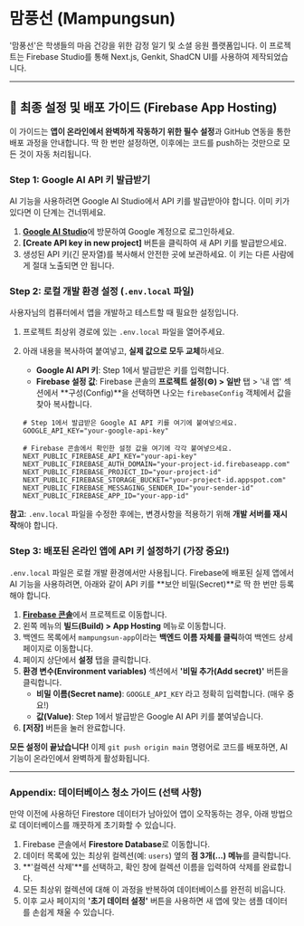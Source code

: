 # 맘풍선 (Mampungsun)

'맘풍선'은 학생들의 마음 건강을 위한 감정 일기 및 소셜 응원 플랫폼입니다. 이 프로젝트는 Firebase Studio를 통해 Next.js, Genkit, ShadCN UI를 사용하여 제작되었습니다.

---

## 🚀 최종 설정 및 배포 가이드 (Firebase App Hosting)

이 가이드는 **앱이 온라인에서 완벽하게 작동하기 위한 필수 설정**과 GitHub 연동을 통한 배포 과정을 안내합니다. 딱 한 번만 설정하면, 이후에는 코드를 push하는 것만으로 모든 것이 자동 처리됩니다.

### **Step 1: Google AI API 키 발급받기**

AI 기능을 사용하려면 Google AI Studio에서 API 키를 발급받아야 합니다. 이미 키가 있다면 이 단계는 건너뛰세요.

1.  [**Google AI Studio**](https://aistudio.google.com/app/apikey)에 방문하여 Google 계정으로 로그인하세요.
2.  **[Create API key in new project]** 버튼을 클릭하여 새 API 키를 발급받으세요.
3.  생성된 API 키(긴 문자열)를 복사해서 안전한 곳에 보관하세요. 이 키는 다른 사람에게 절대 노출되면 안 됩니다.

### **Step 2: 로컬 개발 환경 설정 (`.env.local` 파일)**

사용자님의 컴퓨터에서 앱을 개발하고 테스트할 때 필요한 설정입니다.

1.  프로젝트 최상위 경로에 있는 `.env.local` 파일을 열어주세요.
2.  아래 내용을 복사하여 붙여넣고, **실제 값으로 모두 교체**하세요.
    *   **Google AI API 키**: Step 1에서 발급받은 키를 입력합니다.
    *   **Firebase 설정 값**: Firebase 콘솔의 **프로젝트 설정(⚙️) > 일반** 탭 > '내 앱' 섹션에서 **구성(Config)**을 선택하면 나오는 `firebaseConfig` 객체에서 값을 찾아 복사합니다.

    ```
    # Step 1에서 발급받은 Google AI API 키를 여기에 붙여넣으세요.
    GOOGLE_API_KEY="your-google-api-key"

    # Firebase 콘솔에서 확인한 설정 값을 여기에 각각 붙여넣으세요.
    NEXT_PUBLIC_FIREBASE_API_KEY="your-api-key"
    NEXT_PUBLIC_FIREBASE_AUTH_DOMAIN="your-project-id.firebaseapp.com"
    NEXT_PUBLIC_FIREBASE_PROJECT_ID="your-project-id"
    NEXT_PUBLIC_FIREBASE_STORAGE_BUCKET="your-project-id.appspot.com"
    NEXT_PUBLIC_FIREBASE_MESSAGING_SENDER_ID="your-sender-id"
    NEXT_PUBLIC_FIREBASE_APP_ID="your-app-id"
    ```
**참고**: `.env.local` 파일을 수정한 후에는, 변경사항을 적용하기 위해 **개발 서버를 재시작**해야 합니다.

### **Step 3: 배포된 온라인 앱에 API 키 설정하기 (가장 중요!)**

`.env.local` 파일은 로컬 개발 환경에서만 사용됩니다. Firebase에 배포된 실제 앱에서 AI 기능을 사용하려면, 아래와 같이 API 키를 **보안 비밀(Secret)**로 딱 한 번만 등록해야 합니다.

1.  [**Firebase 콘솔**](https://console.firebase.google.com/)에서 프로젝트로 이동합니다.
2.  왼쪽 메뉴의 **빌드(Build) > App Hosting** 메뉴로 이동합니다.
3.  백엔드 목록에서 `mampungsun-app`이라는 **백엔드 이름 자체를 클릭**하여 백엔드 상세 페이지로 이동합니다.
4.  페이지 상단에서 **설정** 탭을 클릭합니다.
5.  **환경 변수(Environment variables)** 섹션에서 **'비밀 추가(Add secret)'** 버튼을 클릭합니다.
    *   **비밀 이름(Secret name)**: `GOOGLE_API_KEY` 라고 정확히 입력합니다. (매우 중요!)
    *   **값(Value)**: Step 1에서 발급받은 Google AI API 키를 붙여넣습니다.
6.  **[저장]** 버튼을 눌러 완료합니다.

**모든 설정이 끝났습니다!** 이제 `git push origin main` 명령어로 코드를 배포하면, AI 기능이 온라인에서 완벽하게 활성화됩니다.

---

### **Appendix: 데이터베이스 청소 가이드 (선택 사항)**
만약 이전에 사용하던 Firestore 데이터가 남아있어 앱이 오작동하는 경우, 아래 방법으로 데이터베이스를 깨끗하게 초기화할 수 있습니다.

1.  Firebase 콘솔에서 **Firestore Database**로 이동합니다.
2.  데이터 목록에 있는 최상위 컬렉션(예: `users`) 옆의 **점 3개(...) 메뉴**를 클릭합니다.
3.  **'컬렉션 삭제'**를 선택하고, 확인 창에 컬렉션 이름을 입력하여 삭제를 완료합니다.
4.  모든 최상위 컬렉션에 대해 이 과정을 반복하여 데이터베이스를 완전히 비웁니다.
5.  이후 교사 페이지의 **'초기 데이터 설정'** 버튼을 사용하면 새 앱에 맞는 샘플 데이터를 손쉽게 채울 수 있습니다.
